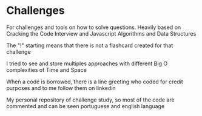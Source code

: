 # Challenges
For challenges and tools on how to solve questions. Heavily based on Cracking the Code Interview and Javascript Algorithms and Data Structures

The "!" starting means that there is not a flashcard created for that challenge

I tried to see and store multiples approaches with different Big O complexities of Time and Space

When a code is borrowed, there is a line greeting who coded for credit purposes and to me follow them on linkedin


My personal repository of challenge study, so most of the code are commented and can be seen portuguese and english language

